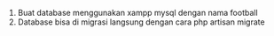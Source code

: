 1. Buat database menggunakan xampp mysql dengan nama football
3. Database bisa di migrasi langsung dengan cara php artisan migrate
